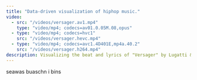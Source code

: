 ```yaml
---
title: "Data-driven visualization of hiphop music."
video:
  - src: "/videos/versager.av1.mp4"
    type: "video/mp4; codecs=av01.0.05M.08,opus"
  - type: "video/mp4; codecs=hvc1"
    src: "/videos/versager.hevc.mp4"
  - type: "video/mp4; codecs=avc1.4D401E,mp4a.40.2"
    src: "/videos/versager.h264.mp4"
description: Visualizing the beat and lyrics of "Versager" by Lugatti & 9ine
---
```


seawas buaschn i bins

